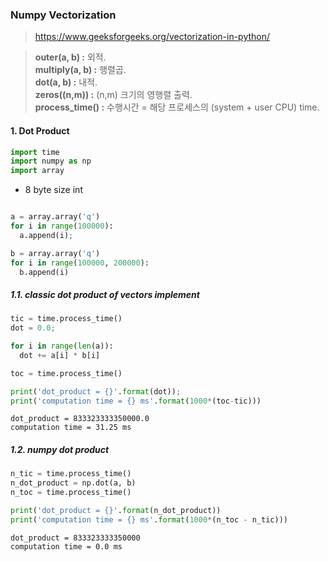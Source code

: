 ### Numpy Vectorization
> https://www.geeksforgeeks.org/vectorization-in-python/

> **outer(a, b) :** 외적.  
> **multiply(a, b) :** 행렬곱.  
> **dot(a, b) :** 내적.  
> **zeros((n,m)) :** (n,m) 크기의 영행렬 출력.  
> **process_time() :** 수행시간 = 해당 프로세스의 (system + user CPU) time.  

#### 1. Dot Product


```python
import time
import numpy as np
import array
```

* 8 byte size int


```python

a = array.array('q')
for i in range(100000):
  a.append(i);

b = array.array('q')
for i in range(100000, 200000):
  b.append(i)
```

##### 1.1. classic dot product of vectors implement


```python
tic = time.process_time()
dot = 0.0;

for i in range(len(a)):
  dot += a[i] * b[i]

toc = time.process_time()

print('dot_product = {}'.format(dot));
print('computation time = {} ms'.format(1000*(toc-tic)))
```

    dot_product = 833323333350000.0
    computation time = 31.25 ms
    

##### 1.2. numpy dot product


```python
n_tic = time.process_time()
n_dot_product = np.dot(a, b)
n_toc = time.process_time()

print('dot_product = {}'.format(n_dot_product))
print('computation time = {} ms'.format(1000*(n_toc - n_tic)))
```

    dot_product = 833323333350000
    computation time = 0.0 ms
    
